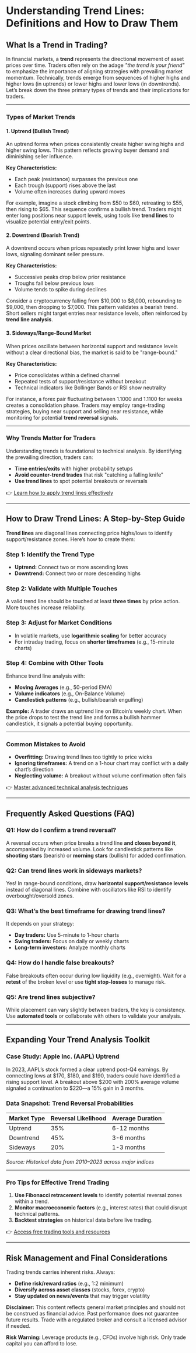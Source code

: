 # Understanding Trend Lines: Definitions and How to Draw Them

## What Is a Trend in Trading?

In financial markets, a **trend** represents the directional movement of asset prices over time. Traders often rely on the adage *"the trend is your friend"* to emphasize the importance of aligning strategies with prevailing market momentum. Technically, trends emerge from sequences of higher highs and higher lows (in uptrends) or lower highs and lower lows (in downtrends). Let’s break down the three primary types of trends and their implications for traders.

---

### Types of Market Trends

#### 1. **Uptrend (Bullish Trend)**  
An uptrend forms when prices consistently create higher swing highs and higher swing lows. This pattern reflects growing buyer demand and diminishing seller influence.  

**Key Characteristics:**  
- Each peak (resistance) surpasses the previous one  
- Each trough (support) rises above the last  
- Volume often increases during upward moves  

For example, imagine a stock climbing from $50 to $60, retreating to $55, then rising to $65. This sequence confirms a bullish trend. Traders might enter long positions near support levels, using tools like **trend lines** to visualize potential entry/exit points.

#### 2. **Downtrend (Bearish Trend)**  
A downtrend occurs when prices repeatedly print lower highs and lower lows, signaling dominant seller pressure.  

**Key Characteristics:**  
- Successive peaks drop below prior resistance  
- Troughs fall below previous lows  
- Volume tends to spike during declines  

Consider a cryptocurrency falling from $10,000 to $8,000, rebounding to $9,000, then dropping to $7,000. This pattern validates a bearish trend. Short sellers might target entries near resistance levels, often reinforced by **trend line analysis**.

#### 3. **Sideways/Range-Bound Market**  
When prices oscillate between horizontal support and resistance levels without a clear directional bias, the market is said to be "range-bound."  

**Key Characteristics:**  
- Price consolidates within a defined channel  
- Repeated tests of support/resistance without breakout  
- Technical indicators like Bollinger Bands or RSI show neutrality  

For instance, a forex pair fluctuating between 1.1000 and 1.1100 for weeks creates a consolidation phase. Traders may employ range-trading strategies, buying near support and selling near resistance, while monitoring for potential **trend reversal** signals.

---

### Why Trends Matter for Traders

Understanding trends is foundational to technical analysis. By identifying the prevailing direction, traders can:  
- **Time entries/exits** with higher probability setups  
- **Avoid counter-trend trades** that risk "catching a falling knife"  
- **Use trend lines** to spot potential breakouts or reversals  

👉 [Learn how to apply trend lines effectively](https://bit.ly/okx-bonus)  

---

## How to Draw Trend Lines: A Step-by-Step Guide

**Trend lines** are diagonal lines connecting price highs/lows to identify support/resistance zones. Here’s how to create them:

### Step 1: Identify the Trend Type  
- **Uptrend:** Connect two or more ascending lows  
- **Downtrend:** Connect two or more descending highs  

### Step 2: Validate with Multiple Touches  
A valid trend line should be touched at least **three times** by price action. More touches increase reliability.

### Step 3: Adjust for Market Conditions  
- In volatile markets, use **logarithmic scaling** for better accuracy  
- For intraday trading, focus on **shorter timeframes** (e.g., 15-minute charts)  

### Step 4: Combine with Other Tools  
Enhance trend line analysis with:  
- **Moving Averages** (e.g., 50-period EMA)  
- **Volume indicators** (e.g., On-Balance Volume)  
- **Candlestick patterns** (e.g., bullish/bearish engulfing)  

**Example:** A trader draws an uptrend line on Bitcoin’s weekly chart. When the price drops to test the trend line and forms a bullish hammer candlestick, it signals a potential buying opportunity.

---

### Common Mistakes to Avoid  
- **Overfitting:** Drawing trend lines too tightly to price wicks  
- **Ignoring timeframes:** A trend on a 1-hour chart may conflict with a daily chart’s direction  
- **Neglecting volume:** A breakout without volume confirmation often fails  

👉 [Master advanced technical analysis techniques](https://bit.ly/okx-bonus)  

---

## Frequently Asked Questions (FAQ)

### **Q1: How do I confirm a trend reversal?**  
A reversal occurs when price breaks a trend line **and closes beyond it**, accompanied by increased volume. Look for candlestick patterns like **shooting stars** (bearish) or **morning stars** (bullish) for added confirmation.

### **Q2: Can trend lines work in sideways markets?**  
Yes! In range-bound conditions, draw **horizontal support/resistance levels** instead of diagonal lines. Combine with oscillators like RSI to identify overbought/oversold zones.

### **Q3: What’s the best timeframe for drawing trend lines?**  
It depends on your strategy:  
- **Day traders:** Use 5-minute to 1-hour charts  
- **Swing traders:** Focus on daily or weekly charts  
- **Long-term investors:** Analyze monthly charts  

### **Q4: How do I handle false breakouts?**  
False breakouts often occur during low liquidity (e.g., overnight). Wait for a **retest** of the broken level or use **tight stop-losses** to manage risk.

### **Q5: Are trend lines subjective?**  
While placement can vary slightly between traders, the key is consistency. Use **automated tools** or collaborate with others to validate your analysis.

---

## Expanding Your Trend Analysis Toolkit

### Case Study: Apple Inc. (AAPL) Uptrend  
In 2023, AAPL’s stock formed a clear uptrend post-Q4 earnings. By connecting lows at $170, $180, and $190, traders could have identified a rising support level. A breakout above $200 with 200% average volume signaled a continuation to $220—a 15% gain in 3 months.

### Data Snapshot: Trend Reversal Probabilities  
| Market Type | Reversal Likelihood | Average Duration |  
|-------------|---------------------|------------------|  
| Uptrend     | 35%                 | 6-12 months      |  
| Downtrend   | 45%                 | 3-6 months       |  
| Sideways    | 20%                 | 1-3 months       |  

*Source: Historical data from 2010–2023 across major indices*

---

### Pro Tips for Effective Trend Trading  
1. **Use Fibonacci retracement levels** to identify potential reversal zones within a trend.  
2. **Monitor macroeconomic factors** (e.g., interest rates) that could disrupt technical patterns.  
3. **Backtest strategies** on historical data before live trading.  

👉 [Access free trading tools and resources](https://bit.ly/okx-bonus)  

---

## Risk Management and Final Considerations

Trading trends carries inherent risks. Always:  
- **Define risk/reward ratios** (e.g., 1:2 minimum)  
- **Diversify across asset classes** (stocks, forex, crypto)  
- **Stay updated on news/events** that may trigger volatility  

**Disclaimer:** This content reflects general market principles and should not be construed as financial advice. Past performance does not guarantee future results. Trade with a regulated broker and consult a licensed advisor if needed.

**Risk Warning:** Leverage products (e.g., CFDs) involve high risk. Only trade capital you can afford to lose.